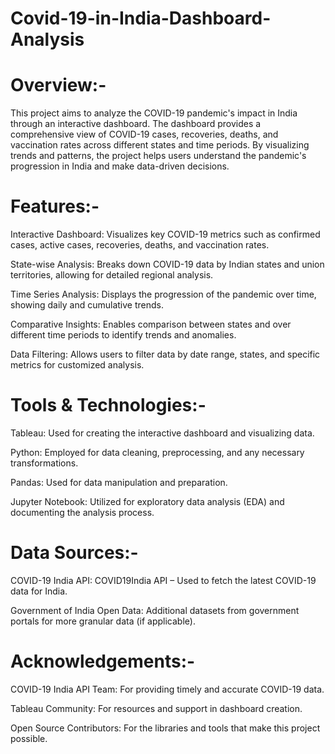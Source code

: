 # Covid-19-in-India-Dashboard-Analysis
# Overview:-


This project aims to analyze the COVID-19 pandemic's impact in India through an interactive dashboard. The dashboard provides a comprehensive view of COVID-19 cases, recoveries, deaths, and vaccination rates across different states and time periods. By visualizing trends and patterns, the project helps users understand the pandemic's progression in India and make data-driven decisions.


# Features:-


Interactive Dashboard: Visualizes key COVID-19 metrics such as confirmed cases, active cases, recoveries, deaths, and vaccination rates.

State-wise Analysis: Breaks down COVID-19 data by Indian states and union territories, allowing for detailed regional analysis.

Time Series Analysis: Displays the progression of the pandemic over time, showing daily and cumulative trends.

Comparative Insights: Enables comparison between states and over different time periods to identify trends and anomalies.

Data Filtering: Allows users to filter data by date range, states, and specific metrics for customized analysis.


# Tools & Technologies:-


Tableau: Used for creating the interactive dashboard and visualizing data.

Python: Employed for data cleaning, preprocessing, and any necessary transformations.

Pandas: Used for data manipulation and preparation.

Jupyter Notebook: Utilized for exploratory data analysis (EDA) and documenting the analysis process.


# Data Sources:-


COVID-19 India API: COVID19India API – Used to fetch the latest COVID-19 data for India.

Government of India Open Data: Additional datasets from government portals for more granular data (if applicable).


# Acknowledgements:-

COVID-19 India API Team: For providing timely and accurate COVID-19 data.

Tableau Community: For resources and support in dashboard creation.

Open Source Contributors: For the libraries and tools that make this project possible.
